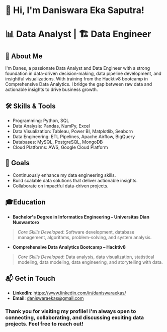 

# 👋 Hi, I'm Daniswara Eka Saputra!
# 📊 **Data Analyst** | 🏗️ **Data Engineer**

## 🚀 **About Me**
I'm Danes, a passionate Data Analyst and Data Engineer with a strong foundation in data-driven decision-making, data pipeline development, and insightful visualizations. With training from the Hacktiv8 bootcamp in Comprehensive Data Analytics. I bridge the gap between raw data and actionable insights to drive business growth.

## 🛠️ Skills & Tools
- Programming: Python, SQL
- Data Analysis: Pandas, NumPy, Excel
- Data Visualization: Tableau, Power BI, Matplotlib, Seaborn
- Data Engineering: ETL Pipelines, Apache Airflow, BigQuery
- Databases: MySQL, PostgreSQL, MongoDB
- Cloud Platforms: AWS, Google Cloud Platform

## 🎯 Goals
- Continuously enhance my data engineering skills.
- Build scalable data solutions that deliver actionable insights.
- Collaborate on impactful data-driven projects.

## 🎓Education
- **Bachelor's Degree in Informatics Engineering – Universitas Dian Nuswantoro**
> *Core Skills Developed*: Software development, database management, algorithms, problem-solving, and system analysis.

- **Comprehensive Data Analytics Bootcamp – Hacktiv8**
> *Core Skills Developed*: Data analysis, data visualization, statistical modeling, data modeling, data engineering, and storytelling with data.

## 📬 Get in Touch
- **LinkedIn**: https://www.linkedin.com/in/daniswaraekas/
- **Email**: daniswaraekas@gmail.com

### Thank you for visiting my profile! I'm always open to connecting, collaborating, and discussing exciting data projects. Feel free to reach out!